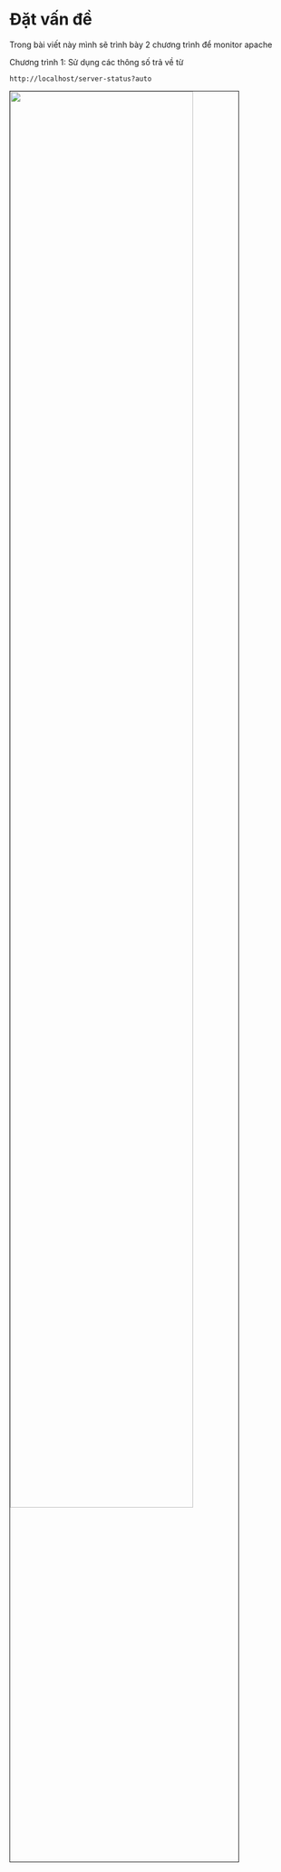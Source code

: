 # Đặt vấn đề
Trong bài viết này mình sẽ trình bày 2 chương trình để monitor apache

Chương trình 1: Sử dụng các thông số trả về từ
```
http://localhost/server-status?auto
``` 

<img src=http://i.imgur.com/78VAxvj.png width="80%" height="80%" border="1">
